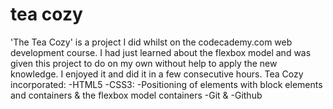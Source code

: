 # tea cozy
'The Tea Cozy' is a project I did whilst on the codecademy.com web development course. I had just learned about the flexbox model and was given this project to do on my own without help to apply the new knowledge. I enjoyed it and did it in a few consecutive hours. 
Tea Cozy incorporated:
-HTML5
-CSS3:
 -Positioning of elements with block elements and containers & the flexbox model containers
 -Git &
 -Github
 
